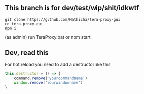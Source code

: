 ## This branch is for dev/test/wip/shit/idkwtf
```
git clone https://github.com/Mathicha/tera-proxy-gui
cd tera-proxy-gui
npm i
```

(as admin) run TeraProxy.bat or npm start

## Dev, read this
For hot reload you need to add a destructor like this
```js
this.destructor = () => {
	command.remove('yourcommandname')
	window.remove('yourwindowname')
}
```